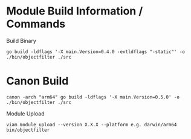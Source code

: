 # Module Build Information / Commands



Build Binary

```
go build -ldflags '-X main.Version=0.4.0 -extldflags "-static"' -o ./bin/objectfilter ./src
```


# Canon Build

```
canon -arch "arm64" go build -ldflags '-X main.Version=0.5.0' -o ./bin/objectfilter ./src

```

Module Upload

```
viam module upload --version X.X.X --platform e.g. darwin/arm64 bin/objectfilter
```


